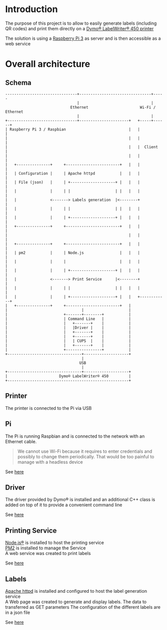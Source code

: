 # Introduction
The purpose of this project is to allow to easily generate labels (including QR codes) and print them directly on a [Dymo® LabelWriter® 450 printer](http://www.dymo.com/en-US/labelwriter-450-label-printer)

The solution is using a [Raspberry Pi 3](https://www.raspberrypi.org/products/raspberry-pi-3-model-b/) as server and is then accessible as a web service


# Overall architecture
## Schema
    --------------------------------+--------------------------------+-----
                                    |                                |
                                 Ethernet                       Wi-Fi / Ethernet
                                    |                                |
    +-------------------------------+----------------------+   +-----+------+
    | Raspberry Pi 3 / Raspbian                            |   |            |
    |                                                      |   |            |
    |                                                      |   |  Client    |
    |                                                      |   |            |
    |   +---------------+     +------------------------+   |   |            |
    |   | Configuration |     | Apache httpd           |   |   |            |
    |   | File (json)   |     | +--------------------+ |   |   |            |
    |   |               |     | |                    | |   |   |            |
    |   |               <-------> Labels generation  |<--------+            |
    |   |               |     | |                    | |   |   |            |
    |   |               |     | +--------------------+ |   |   |            |
    |   +---------------+     +------------------------+   |   |            |
    |                                                      |   |            |
    |   +---------------+     +------------------------+   |   |            |
    |   | pm2           |     | Node.js                |   |   |            |
    |   |               |     |                        |   |   |            |
    |   |               |     | +--------------------+ |   |   |            |
    |   |               <-------> Print Service      |<--------+            |
    |   |               |     | |                    | |   |   |            |
    |   |               |     | +--------------------+ |   |   +------------+
    |   +---------------+     +------------------------+   |
    |                                 |                    |
    |                         +-------+--------+           |
    |                         | Command Line   |           |
    |                         |   +-------+    |           |
    |                         |   |Driver |    |           |
    |                         |   +-------+    |           |
    |                         |   +-------+    |           |
    |                         |   | CUPS  |    |           |
    |                         |   +-------+    |           |
    |                         +----------------+           |
    +---------------------------------+--------------------+
                                      |
                                     USB
                                      |
    +---------------------------------+--------------------+
    |                       Dymo® LabelWriter® 450         |
    +------------------------------------------------------+

## Printer
The printer is connected to the Pi via USB

## Pi
The Pi is running Raspbian and is connected to the network with an Ethernet cable.  
> We cannot use Wi-Fi because it requires to enter credentials and possibly to change them periodically. That would be too painful to manage with a headless device  

See [here](./pi)

## Driver
The driver provided by Dymo® is installed and an additional C++ class is added on top of it to provide a convenient command line

See [here](./driver)

## Printing Service
[Node.js®](https://nodejs.org/en/) is installed to host the printing service  
[PM2](http://pm2.keymetrics.io) is installed to manage the Service  
A web service was created to print labels  

See [here](./service)

## Labels
[Apache httpd](https://httpd.apache.org) is installed and configured to host the label generation service  
A Web page was created to generate and display labels. The data to transferred as GET parameters
The configuration of the different labels are in a json file

See [here](./www)
